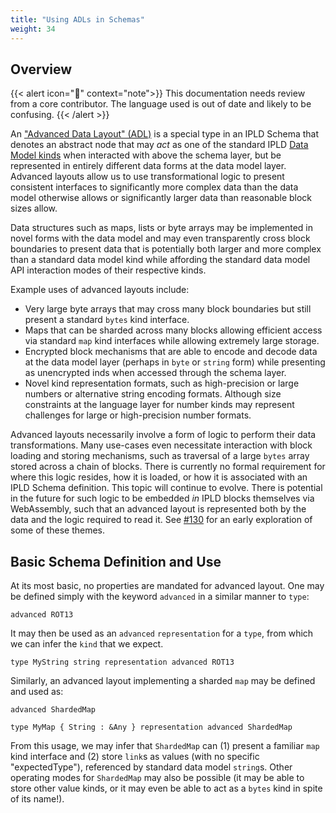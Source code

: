```yaml
---
title: "Using ADLs in Schemas"
weight: 34
---
```


## Overview

{{< alert icon="📝" context="note">}}
This documentation needs review from a core contributor.  The language used is out of date and likely to be confusing.
{{< /alert >}}

An ["Advanced Data Layout" (ADL)](/docs/advanced-data-layouts/) is a special type in an IPLD Schema that denotes an abstract node
that may _act_ as one of the standard IPLD [Data Model kinds](/docs/data-model/kinds/) when interacted with above the schema layer,
but be represented in entirely different data forms at the data model layer.
Advanced layouts allow us to use transformational logic to present consistent interfaces to significantly more complex data than the data model otherwise allows or significantly larger data than reasonable block sizes allow.

Data structures such as maps, lists or byte arrays may be implemented in novel forms with the data model and may even transparently cross block boundaries to present data that is potentially both larger and more complex than a standard data model kind while affording the standard data model API interaction modes of their respective kinds.

Example uses of advanced layouts include:

- Very large byte arrays that may cross many block boundaries but still present a standard `bytes` kind interface.
- Maps that can be sharded across many blocks allowing efficient access via standard `map` kind interfaces while allowing extremely large storage.
- Encrypted block mechanisms that are able to encode and decode data at the data model layer (perhaps in `byte` or `string` form) while presenting as unencrypted inds when accessed through the schema layer.
- Novel kind representation formats, such as high-precision or large numbers or alternative string encoding formats. Although size constraints at the language layer for number kinds may represent challenges for large or high-precision number formats.

Advanced layouts necessarily involve a form of logic to perform their data transformations. Many use-cases even necessitate interaction with block loading and storing mechanisms, such as traversal of a large `bytes` array stored across a chain of blocks. There is currently no formal requirement for where this logic resides, how it is loaded, or how it is associated with an IPLD Schema definition. This topic will continue to evolve. There is potential in the future for such logic to be embedded _in_ IPLD blocks themselves via WebAssembly, such that an advanced layout is represented both by the data and the logic required to read it. See [#130](https://github.com/ipld/specs/issues/130) for an early exploration of some of these themes.

## Basic Schema Definition and Use

At its most basic, no properties are mandated for advanced layout. One may be defined simply with the keyword `advanced` in a similar manner to `type`:

```ipldsch
advanced ROT13
```

It may then be used as an `advanced` `representation` for a `type`, from which we can infer the `kind` that we expect.

```ipldsch
type MyString string representation advanced ROT13
```

Similarly, an advanced layout implementing a sharded `map` may be defined and used as:

```ipldsch
advanced ShardedMap

type MyMap { String : &Any } representation advanced ShardedMap
```

From this usage, we may infer that `ShardedMap` can (1) present a familiar `map` kind interface and (2) store `link`s as values (with no specific "expectedType"), referenced by standard data model `string`s. Other operating modes for `ShardedMap` may also be possible (it may be able to store other value kinds, or it may even be able to act as a `bytes` kind in spite of its name!).
